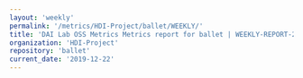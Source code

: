 ```yaml
---
layout: 'weekly'
permalink: '/metrics/HDI-Project/ballet/WEEKLY/'
title: 'DAI Lab OSS Metrics Metrics report for ballet | WEEKLY-REPORT-2019-12-22'
organization: 'HDI-Project'
repository: 'ballet'
current_date: '2019-12-22'
---
```

